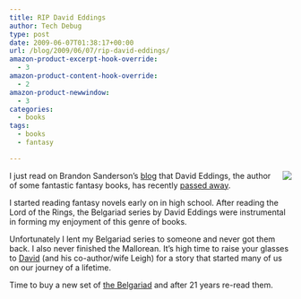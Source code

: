 ```yaml
---
title: RIP David Eddings
author: Tech Debug
type: post
date: 2009-06-07T01:38:17+00:00
url: /blog/2009/06/07/rip-david-eddings/
amazon-product-excerpt-hook-override:
  - 3
amazon-product-content-hook-override:
  - 2
amazon-product-newwindow:
  - 3
categories:
  - books
tags:
  - books
  - fantasy

---
```

<img decoding="async" style="float: right; margin-bottom: 10px; margin-left: 10px" src="http://upload.wikimedia.org/wikipedia/en/thumb/3/30/BG1_cover.JPG/75px-BG1_cover.JPG" />

I just read on Brandon Sanderson&#8217;s [blog][1] that David Eddings, the author of some fantastic fantasy books, has recently [passed away][2].

I started reading fantasy novels early on in high school. After reading the Lord of the Rings, the Belgariad series by David Eddings were instrumental in forming my enjoyment of this genre of books.

Unfortunately I lent my Belgariad series to someone and never got them back. I also never finished the Mallorean. It&#8217;s high time to raise your glasses to [David][3] (and his co-author/wife Leigh) for a story that started many of us on our journey of a lifetime.

Time to buy a new set of [the Belgariad][4] and after 21 years re-read them.

 [1]: http://www.brandonsanderson.com/blog/792/Warbreaker-Signings--David-Eddings "Brandon Sanderson Blog: Warbreaker Signings + David Eddings"
 [2]: http://www.thebookseller.com/news/87565-fantasy-writer-david-eddings-dies.html "Fantasy writer David Eddings dies | theBookseller.com"
 [3]: http://en.wikipedia.org/wiki/David_Eddings "David Eddings - Wikipedia, the free encyclopedia"
 [4]: http://www.amazon.com/gp/product/0345456327?ie=UTF8&tag=techdebug-20&linkCode=as2&camp=1789&creative=9325&creativeASIN=0345456327